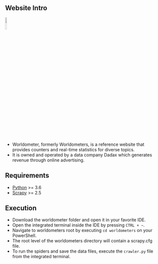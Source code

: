 ## Website Intro

<img width="10%" src="https://pbs.twimg.com/profile_images/692017015872167940/1fnJPzxM_400x400.png">

- Worldometer, formerly Worldometers, is a reference website that provides counters and real-time statistics for diverse topics. 
- It is owned and operated by a data company Dadax which generates revenue through online advertising.


## Requirements

- <a href="https://www.python.org/">Python</a> >= 3.6
- <a href="https://pypi.org/project/Scrapy/">Scrapy</a> >= 2.5

## Execution

- Download the worldometer folder and open it in your favorite IDE.
- Open the integrated terminal inside the IDE by pressing ```CTRL + ~```.
- Navigate to worldometers root by executing ```cd worldometers``` on your PowerShell.
- The root level of the worldometers directory will contain a scrapy.cfg file.
- To run the spiders and save the data files, execute the ```crawler.py``` file from the integrated terminal.